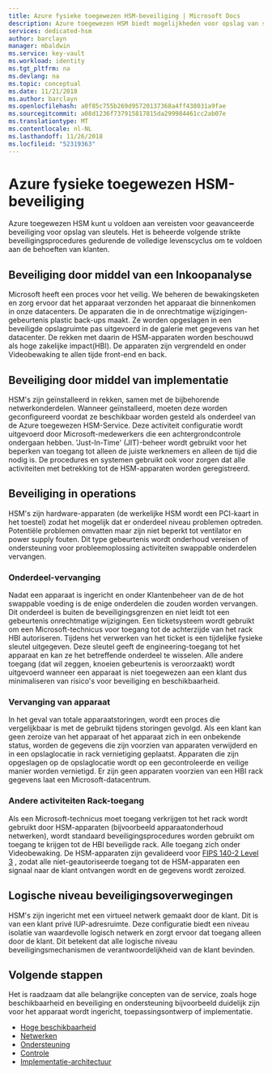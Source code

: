 ```yaml
---
title: Azure fysieke toegewezen HSM-beveiliging | Microsoft Docs
description: Azure toegewezen HSM biedt mogelijkheden voor opslag van sleutels in Azure die voldoet aan FIPS 140-2 Level 3-certificering
services: dedicated-hsm
author: barclayn
manager: mbaldwin
ms.service: key-vault
ms.workload: identity
ms.tgt_pltfrm: na
ms.devlang: na
ms.topic: conceptual
ms.date: 11/21/2018
ms.author: barclayn
ms.openlocfilehash: a0f85c755b269d95720137368a4ff438031a9fae
ms.sourcegitcommit: a08d1236f737915817815da299984461cc2ab07e
ms.translationtype: MT
ms.contentlocale: nl-NL
ms.lasthandoff: 11/26/2018
ms.locfileid: "52319363"
---
```

# <a name="azure-dedicated-hsm-physical-security"></a>Azure fysieke toegewezen HSM-beveiliging

Azure toegewezen HSM kunt u voldoen aan vereisten voor geavanceerde beveiliging voor opslag van sleutels. Het is beheerde volgende strikte beveiligingsprocedures gedurende de volledige levenscyclus om te voldoen aan de behoeften van klanten.

## <a name="security-through-procurement"></a>Beveiliging door middel van een Inkoopanalyse

Microsoft heeft een proces voor het veilig. We beheren de bewakingsketen en zorg ervoor dat het apparaat verzonden het apparaat die binnenkomen in onze datacenters. De apparaten die in de onrechtmatige wijzigingen-gebeurtenis plastic back-ups maakt. Ze worden opgeslagen in een beveiligde opslagruimte pas uitgevoerd in de galerie met gegevens van het datacenter.  De rekken met daarin de HSM-apparaten worden beschouwd als hoge zakelijke impact(HBI). De apparaten zijn vergrendeld en onder Videobewaking te allen tijde front-end en back.

## <a name="security-through-deployment"></a>Beveiliging door middel van implementatie

HSM's zijn geïnstalleerd in rekken, samen met de bijbehorende netwerkonderdelen. Wanneer geïnstalleerd, moeten deze worden geconfigureerd voordat ze beschikbaar worden gesteld als onderdeel van de Azure toegewezen HSM-Service. Deze activiteit configuratie wordt uitgevoerd door Microsoft-medewerkers die een achtergrondcontrole ondergaan hebben. 'Just-In-Time' (JIT)-beheer wordt gebruikt voor het beperken van toegang tot alleen de juiste werknemers en alleen de tijd die nodig is. De procedures en systemen gebruikt ook voor zorgen dat alle activiteiten met betrekking tot de HSM-apparaten worden geregistreerd.

## <a name="security-in-operations"></a>Beveiliging in operations

HSM's zijn hardware-apparaten (de werkelijke HSM wordt een PCI-kaart in het toestel) zodat het mogelijk dat er onderdeel niveau problemen optreden. Potentiële problemen omvatten maar zijn niet beperkt tot ventilator en power supply fouten. Dit type gebeurtenis wordt onderhoud vereisen of ondersteuning voor probleemoplossing activiteiten swappable onderdelen vervangen.

### <a name="component-replacement"></a>Onderdeel-vervanging

Nadat een apparaat is ingericht en onder Klantenbeheer van de de hot swappable voeding is de enige onderdelen die zouden worden vervangen. Dit onderdeel is buiten de beveiligingsgrenzen en niet leidt tot een gebeurtenis onrechtmatige wijzigingen. Een ticketsysteem wordt gebruikt om een Microsoft-technicus voor toegang tot de achterzijde van het rack HBI autoriseren. Tijdens het verwerken van het ticket is een tijdelijke fysieke sleutel uitgegeven. Deze sleutel geeft de engineering-toegang tot het apparaat en kan ze het betreffende onderdeel te wisselen. Alle andere toegang (dat wil zeggen, knoeien gebeurtenis is veroorzaakt) wordt uitgevoerd wanneer een apparaat is niet toegewezen aan een klant dus minimaliseren van risico's voor beveiliging en beschikbaarheid.  

### <a name="device-replacement"></a>Vervanging van apparaat

In het geval van totale apparaatstoringen, wordt een proces die vergelijkbaar is met de gebruikt tijdens storingen gevolgd. Als een klant kan geen zeroize van het apparaat of het apparaat zich in een onbekende status, worden de gegevens die zijn voorzien van apparaten verwijderd en in een opslaglocatie in rack vernietiging geplaatst. Apparaten die zijn opgeslagen op de opslaglocatie wordt op een gecontroleerde en veilige manier worden vernietigd. Er zijn geen apparaten voorzien van een HBI rack gegevens laat een Microsoft-datacentrum.

### <a name="other-rack-access-activities"></a>Andere activiteiten Rack-toegang

Als een Microsoft-technicus moet toegang verkrijgen tot het rack wordt gebruikt door HSM-apparaten (bijvoorbeeld apparaatonderhoud netwerken), wordt standaard beveiligingsprocedures worden gebruikt om toegang te krijgen tot de HBI beveiligde rack. Alle toegang zich onder Videobewaking. De HSM-apparaten zijn gevalideerd voor [FIPS 140-2 Level 3](https://nvlpubs.nist.gov/nistpubs/FIPS/NIST.FIPS.140-2.pdf) , zodat alle niet-geautoriseerde toegang tot de HSM-apparaten een signaal naar de klant ontvangen wordt en de gegevens wordt zeroized.

## <a name="logical-level-security-considerations"></a>Logische niveau beveiligingsoverwegingen

HSM's zijn ingericht met een virtueel netwerk gemaakt door de klant. Dit is van een klant privé IUP-adresruimte.  Deze configuratie biedt een niveau isolatie van waardevolle logisch netwerk en zorgt ervoor dat toegang alleen door de klant. Dit betekent dat alle logische niveau beveiligingsmechanismen de verantwoordelijkheid van de klant bevinden.

## <a name="next-steps"></a>Volgende stappen

Het is raadzaam dat alle belangrijke concepten van de service, zoals hoge beschikbaarheid en beveiliging en ondersteuning bijvoorbeeld duidelijk zijn voor het apparaat wordt ingericht, toepassingsontwerp of implementatie.

* [Hoge beschikbaarheid](high-availability.md)
* [Netwerken](networking.md)
* [Ondersteuning](supportability.md)
* [Controle](monitoring.md)
* [Implementatie-architectuur](deployment-architecture.md)
